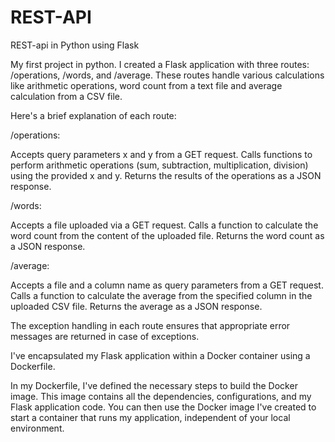 # REST-API
 REST-api in Python using Flask

My first project in python. I created a Flask application with three routes: /operations, /words, and /average. These routes handle various calculations like arithmetic operations, word count from a text file and average calculation from a CSV file.

Here's a brief explanation of each route:

/operations:

Accepts query parameters x and y from a GET request.
Calls functions to perform arithmetic operations (sum, subtraction, multiplication, division) using the provided x and y.
Returns the results of the operations as a JSON response.

/words:

Accepts a file uploaded via a GET request.
Calls a function to calculate the word count from the content of the uploaded file.
Returns the word count as a JSON response.

/average:

Accepts a file and a column name as query parameters from a GET request.
Calls a function to calculate the average from the specified column in the uploaded CSV file.
Returns the average as a JSON response.

The exception handling in each route ensures that appropriate error messages are returned in case of exceptions.

I've encapsulated my Flask application within a Docker container using a Dockerfile.

In my Dockerfile, I've defined the necessary steps to build the Docker image. This image contains all the dependencies, configurations, and my Flask application code. You can then use the Docker image I've created to start a container that runs my application, independent of your local environment.
